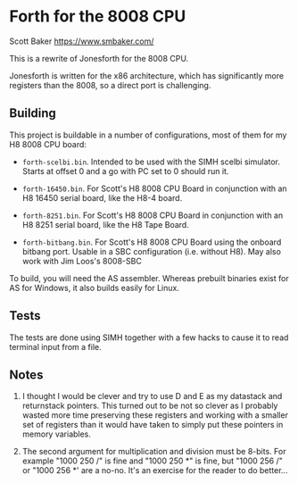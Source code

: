# Forth for the 8008 CPU
Scott Baker https://www.smbaker.com/

This is a rewrite of Jonesforth for the 8008 CPU.

Jonesforth is written for the x86 architecture, which has significantly more
registers than the 8008, so a direct port is challenging. 

## Building

This project is buildable in a number of configurations, most of them for my H8 8008 CPU board:

* `forth-scelbi.bin`. Intended to be used with the SIMH scelbi simulator. Starts at offset 0 and a go with PC set to 0 should run it.

* `forth-16450.bin`. For Scott's H8 8008 CPU Board in conjunction with an H8 16450 serial board, like the H8-4 board.

* `forth-8251.bin`. For Scott's H8 8008 CPU Board in conjunction with an H8 8251 serial board, like the H8 Tape Board.

* `forth-bitbang.bin`. For Scott's H8 8008 CPU Board using the onboard bitbang port. Usable in a SBC configuration (i.e. without H8). May also work with Jim Loos's 8008-SBC

To build, you will need the AS assembler. Whereas prebuilt binaries exist for AS for Windows, it also builds easily for Linux.

## Tests

The tests are done using SIMH together with a few hacks to cause it to read terminal input from a file.

## Notes

 1. I thought I would be clever and try to use D and E as my datastack 
    and returnstack pointers. This turned out to be not so clever as I
    probably wasted more time preserving these registers and working with
    a smaller set of registers than it would have taken to simply put
    these pointers in memory variables.

 2. The second argument for multiplication and division must be 8-bits.
    For example "1000 250 /" is fine and "1000 250 *" is fine, but
    "1000 256 /" or "1000 256 *' are a no-no. It's an exercise for the
    reader to do better...
